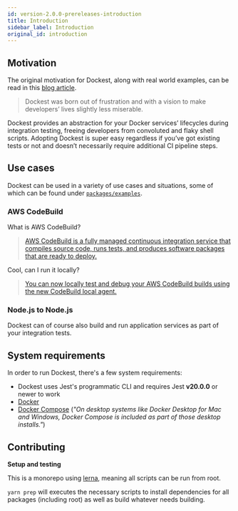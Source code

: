 ```yaml
---
id: version-2.0.0-prereleases-introduction
title: Introduction
sidebar_label: Introduction
original_id: introduction
---
```


## Motivation

The original motivation for Dockest, along with real world examples, can be read in this [blog article](https://engineering.klarna.com/node-js-integration-testing-with-ease-fab5f8d29163).

> Dockest was born out of frustration and with a vision to make developers’ lives slightly less miserable.

Dockest provides an abstraction for your Docker services’ lifecycles during integration testing, freeing developers from convoluted and flaky shell scripts. Adopting Dockest is super easy regardless if you’ve got existing tests or not and doesn’t necessarily require additional CI pipeline steps.

## Use cases

Dockest can be used in a variety of use cases and situations, some of which can be found under [`packages/examples`](https://github.com/erikengervall/dockest/tree/master/packages/examples).

### AWS CodeBuild

What is AWS CodeBuild?

> [AWS CodeBuild is a fully managed continuous integration service that compiles source code, runs tests, and produces software packages that are ready to deploy.](https://aws.amazon.com/codebuild)

Cool, can I run it locally?

> [You can now locally test and debug your AWS CodeBuild builds using the new CodeBuild local agent.](https://hub.docker.com/r/amazon/aws-codebuild-local)

### Node.js to Node.js

Dockest can of course also build and run application services as part of your integration tests.

## System requirements

In order to run Dockest, there's a few system requirements:

- Dockest uses Jest's programmatic CLI and requires Jest **v20.0.0** or newer to work
- [Docker](https://www.docker.com/)
- [Docker Compose](https://docs.docker.com/compose/install/) (_"On desktop systems like Docker Desktop for Mac and Windows, Docker Compose is included as part of those desktop installs."_)

## Contributing

**Setup and testing**

This is a monorepo using [lerna](https://github.com/lerna/lerna), meaning all scripts can be run from root.

`yarn prep` will executes the necessary scripts to install dependencies for all packages (including root) as well as build whatever needs building.
